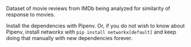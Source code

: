 Dataset of movie reviews from IMDb being analyzed for similarity of response to movies.

Install the dependencies with Pipenv. Or, if you do not wish to know about Pipenv, install networkx with `pip install networkx[default]` and keep doing that manually with new dependencies forever.
